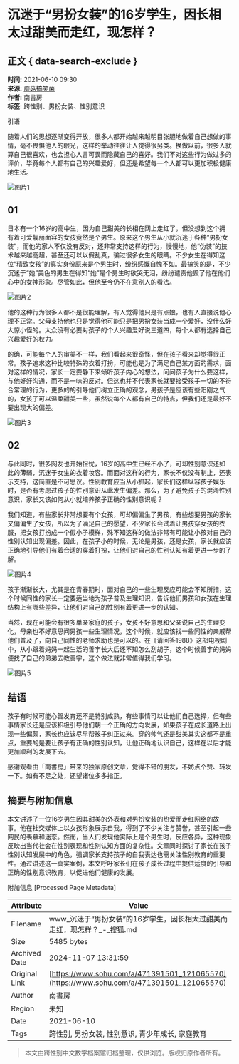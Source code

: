 # 沉迷于“男扮女装”的16岁学生，因长相太过甜美而走红，现怎样？

## 正文 { data-search-exclude }


**时间:** 2021-06-10 09:30  
**来源:** [蘑菇搞笑菌](https://www.sohu.com/a/471391501_121065570?spm=smpc.content-abroad.content.1.1730986277956cGN8RBL)  
**作者:** 南書房  
**标签:** 跨性别、男扮女装、性别意识

引语

随着人们的思想逐渐变得开放，很多人都开始越来越明目张胆地做着自己想做的事情，毫不畏惧他人的眼光，这样的举动往往让人觉得很另类。换做以前，很多人就算自己很喜欢，也会担心人言可畏而隐藏自己的喜好。我们不对这些行为做过多的评价，毕竟每个人都有自己的兴趣爱好，但还是希望每一个人都可以更加积极健康地生活。

![图片1](https://p4.itc.cn/images01/20210610/ec7b4a7f41c4447aacf7fee0ca7a6956.jpeg)

## 01

日本有一个16岁的高中生，因为自己甜美的长相在网上走红了，但没想到这个拥有着可爱靓丽面容的女孩竟然是个男生。原来这个男生从小就沉迷于各种“男扮女装”，而他的家人不仅没有反对，还非常支持这样的行为，慢慢地，他“伪装”的技术越来越高超，甚至还可以以假乱真，骗过很多女生的眼睛。不少女生在得知这位“精致女孩”的真实身份原来是个男生时，纷纷感慨自愧不如。最搞笑的是，不少沉迷于“她”美色的男生在得知“她”是个男生时欲哭无泪，纷纷谴责他毁了他在他们心中的女神形象。尽管如此，但他至今仍不在意别人的看法。

![图片2](https://p0.itc.cn/images01/20210610/5df78e91c02547a386d1ca64eec937c7.jpeg)

他的这种行为很多人都不是很能理解，有人觉得他只是有点娘，也有人直接说他心理不正常。父母支持他也只是觉得他可能只是把男扮女装当成一个爱好，没什么好大惊小怪的。大众没有必要对孩子的个人兴趣爱好说三道四，每个人都有选择自己兴趣爱好的权力。

的确，可能每个人的审美不一样，我们看起来很奇怪，但在孩子看来却觉得很正常。孩子追求这种比较特殊的衣着打扮，可能也是为了满足自己某方面的需求，面对这样的情况，家长一定要静下来倾听孩子内心的想法，问问孩子为什么要这样，与他好好沟通，而不是一味的反对。但这也并不代表家长就要接受孩子一切的不符合常理的行为，更多的的引导他们树立正确的观念，男孩子是应该有些阳刚之气的，女孩子可以温柔甜美一些，虽然说每个人都有自己的特点，但我们还是最好不要出现大的偏差。

![图片3](https://p9.itc.cn/images01/20210610/fa5e39c058b84182a2e4781d6463dc54.jpeg)

## 02

与此同时，很多网友也开始担忧，16岁的高中生已经不小了，可却性别意识还如此的薄弱，沉迷于女生的衣着妆容。而面对这样的行为，家长不仅没有制止，还表示支持，这简直是不可思议。性别教育应当从小抓起，家长们这样纵容孩子娱乐时，是否有考虑过孩子的性别意识从此发生偏差。那么，为了避免孩子的混淆性别意识，家长又该如何从小就培养孩子正确的性别意识呢？

我们知道，有些家长非常想要有个女孩，可却偏偏生了男孩，有些想要男孩的家长又偏偏生了女孩，所以为了满足自己的愿望，不少家长会试着让男孩穿女孩的衣服，把女孩打扮成一个假小子模样，殊不知这样的做法非常有可能让小孩对自己的性别认知出现偏差。因此，在孩子小的时候，无论是男孩，还是女孩，家长就应该正确地引导他们有着合适的穿着打扮，让他们对自己的性别认知有着更进一步的了解。

![图片4](https://p7.itc.cn/images01/20210610/b57d47063e4743da94037cc54af23003.jpeg)

孩子渐渐长大，尤其是在青春期时，面对自己的一些生理反应可能会不知所措，这个时候同性的家长一定要适当地为孩子普及生理知识，告诉他们男孩和女孩在生理结构上有哪些差异，让他们对自己的性别有着更进一步的认知。

当然，现在可能会有很多单亲家庭的孩子，女孩不好意思和父亲说自己的生理变化，母亲也不好意思问男孩一些生理情况，这个时候，就应该找一些同性的亲戚帮他们普及了，向自己同性的老师求助也是可以的。在《请回答1988》这部电视剧中，从小跟着妈妈一起生活的善宇长大后还不知怎么刮胡子，这个时候善宇的妈妈便找了自己的弟弟去教善宇，这个做法就非常值得我们学习。

![图片5](https://p8.itc.cn/images01/20210610/fe9ead810db24f98a9f77a5c3ad25f49.jpeg)

## 结语

孩子有时候可能心智发育还不是特别成熟，有些事情可以让他们自己选择，但有些事情家长还是应该积极引导他们朝一个正确的方向发展，如果孩子在成长道路上出现一些偏颇，家长也应该尽早帮孩子纠正过来。穿的帅气还是甜美其实这都不是重点，重要的是要让孩子有正确的性别认知，让他正确地认识自己，这样在以后才能更加顺利的发展下去。

感谢观看由「南書房」带来的独家原创文章，觉得不错的朋友，不妨点个赞、转发一下。如有不足之处，还望诸位多多指正。

## 摘要与附加信息

<!-- tcd_abstract -->
本文讲述了一位16岁男生因其甜美的外表和对男扮女装的热爱而走红网络的故事。他在社交媒体上以女孩形象展示自我，得到了不少关注与赞誉，甚至引起一些网民的羡慕和迷恋。然而，当人们发现他实际上是个男生时，反应各异，这种现象反映出当代社会在性别表现和性别认知方面的复杂性。文章同时探讨了家长在孩子性别认知发展中的角色，强调家长支持孩子的自我表达也需关注性别教育的重要性。通过讲述这一真实案例，本文呼吁家长们在孩子成长过程中提供适度的引导和正确的性别意识教育，以促进他们健康的发展。
<!-- tcd_abstract_end -->

附加信息 [Processed Page Metadata]

| Attribute       | Value                                  |
|-----------------|----------------------------------------|
| Filename        | www_沉迷于“男扮女装”的16岁学生，因长相太过甜美而走红，现怎样？_-_搜狐.md                             |
| Size            | 5485 bytes                           |
| Archived Date   | 2024-11-07 13:31:59                             |
| Original Link   | [https://www.sohu.com/a/471391501_121065570](https://www.sohu.com/a/471391501_121065570)                       |
| Author          | 南書房                               |
| Region          | 未知                               |
| Date            | 2021-06-10                                 |
| Tags            | 跨性别, 男扮女装, 性别意识, 青少年成长, 家庭教育                                 |
>
> 本文由跨性别中文数字档案馆归档整理，仅供浏览。版权归原作者所有。
>